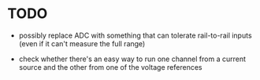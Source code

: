 TODO
=====

* possibly replace ADC with something that can tolerate rail-to-rail inputs (even if it can't measure the full range)

* check whether there's an easy way to run one channel from a current source and the other from one of the voltage references

